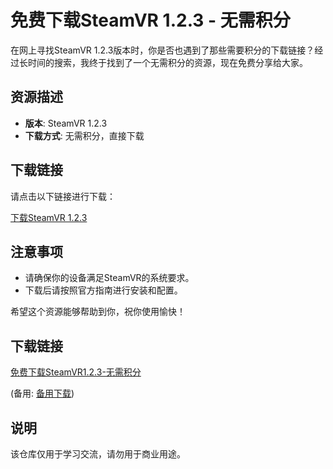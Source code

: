 # 免费下载SteamVR 1.2.3 - 无需积分

在网上寻找SteamVR 1.2.3版本时，你是否也遇到了那些需要积分的下载链接？经过长时间的搜索，我终于找到了一个无需积分的资源，现在免费分享给大家。

## 资源描述

- **版本**: SteamVR 1.2.3
- **下载方式**: 无需积分，直接下载

## 下载链接

请点击以下链接进行下载：

[下载SteamVR 1.2.3](https://example.com/download/steamvr-1.2.3)

## 注意事项

- 请确保你的设备满足SteamVR的系统要求。
- 下载后请按照官方指南进行安装和配置。

希望这个资源能够帮助到你，祝你使用愉快！

## 下载链接
[免费下载SteamVR1.2.3-无需积分](https://pan.quark.cn/s/a242dc4c5b6e) 

(备用: [备用下载](https://pan.baidu.com/s/1gdEpIeh6CxTAFfkRyIRKnw?pwd=1234))

## 说明

该仓库仅用于学习交流，请勿用于商业用途。
